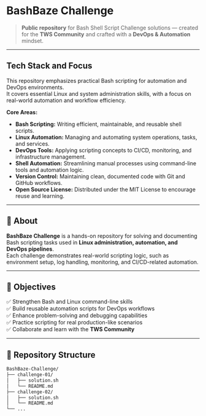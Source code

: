 # BashBaze Challenge  

> **Public repository** for Bash Shell Script Challenge solutions — created for the **TWS Community** and crafted with a **DevOps & Automation** mindset.

---

## Tech Stack and Focus

This repository emphasizes practical Bash scripting for automation and DevOps environments.  
It covers essential Linux and system administration skills, with a focus on real-world automation and workflow efficiency.

**Core Areas:**
- **Bash Scripting:** Writing efficient, maintainable, and reusable shell scripts.
- **Linux Automation:** Managing and automating system operations, tasks, and services.
- **DevOps Tools:** Applying scripting concepts to CI/CD, monitoring, and infrastructure management.
- **Shell Automation:** Streamlining manual processes using command-line tools and automation logic.
- **Version Control:** Maintaining clean, documented code with Git and GitHub workflows.
- **Open Source License:** Distributed under the MIT License to encourage reuse and learning.


---

## 📘 About  

**BashBaze Challenge** is a hands-on repository for solving and documenting Bash scripting tasks used in **Linux administration, automation, and DevOps pipelines**.  
Each challenge demonstrates real-world scripting logic, such as environment setup, log handling, monitoring, and CI/CD-related automation.  

---

## 🎯 Objectives  

✅ Strengthen Bash and Linux command-line skills  
✅ Build reusable automation scripts for DevOps workflows  
✅ Enhance problem-solving and debugging capabilities  
✅ Practice scripting for real production-like scenarios  
✅ Collaborate and learn with the **TWS Community**

---


## 🧩 Repository Structure  

```bash
BashBaze-Challenge/
├── challenge-01/
│   ├── solution.sh
│   └── README.md
├── challenge-02/
│   ├── solution.sh
│   └── README.md
└── ...


